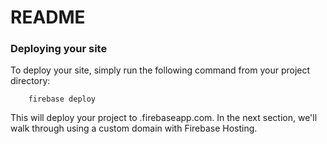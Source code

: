 # README

### Deploying your site

To deploy your site, simply run the following command from your project directory:

```
    firebase deploy
```

This will deploy your project to <YOUR-FIREBASE-APP>.firebaseapp.com. In the next section, we'll walk through using a custom domain with Firebase Hosting.
